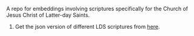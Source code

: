 A repo for embeddings involving scriptures specifically for the Church of Jesus Christ of Latter-day Saints.

1. Get the json version of different LDS scriptures from [here](https://github.com/bcbooks/scriptures-json).
